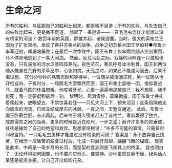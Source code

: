 # 生命之河
所有的胜利，与征服自己的胜利比起来，都是微不足道；所有的失败，与失去自己的失败比起来，更是微不足道。 
想起了一条谜语——一只毛毛虫怎样才能渡过没有桥梁的河流？ 
数百年前的英国，群雄并起、诸侯逐鹿。当时，强大的英格兰王国为了扩张领地，发动了吞并苏格兰的战争。战争之初苏格兰国王罗伯特●布鲁士率军迎战，却屡站屡败；在最后一次惨败中，国王布鲁士仅率两位随从突出重围，马不停蹄地逃到了一条大河边。 
然而，反荒马乱之际，寂静的河畔连一只渡船也没有，只有湍急的河水泛着阵阵寒光。夜色茫茫，寒风呼号冰冷刺骨，国王和两位随从蜷身在荒野的茅草丛中，心急如焚。天亮之时，如果还不能渡河而去，后果不堪设想。 
在分分秒秒的痛苦忍耐和等待中，一位随从被活活冻死，另一位随从也开枪自杀。子夜时分，一场鹅毛大雪飘然而至，国王布鲁士瑟缩一团，搂抑着战马，就着马匹的体温取暖。他咬紧牙光，心里一遍遍地提醒自己：我不想死，我不能死；我一定要挺到最后一刻。 
黎明时，风消雪停，晨曦微露，国王布鲁士挣扎着爬起来，放眼望去，不禁惊喜若狂——只见大河上下，顿失滔滔；这条阻隔他走向彼岸的河流，已经冻结成厚实的冰层，一夜之间，天堑变通途。 
此后，布鲁士国王卧薪尝胆，东山再起，后来终于将入侵者赶出了苏格兰，重新赢得了独立。 
成败得失之间的距离，更多的时候是近在咫尺，一步之遥；而许许多多的败垂成，往往是输给了自己的绝望和放弃。思想家培根说：“许多不可能的事情，只需要时间和坚持。” 
一只毛毛虫怎样才能渡过没有桥染的河流？ 
答案是：永不放弃自己执著，在经历一段痛苦的蜕变过程后，化成一只展开双翅、翩翩飞舞的蝴蝶。 
现实是此岸，中间是一条岁月的长河，而坚契的意志则是飞架其上的桥梁。 
我也明白了：无论环境如何困苦，也不要向它低头，要坚持。沙地虽然贫瘠干燥，绿色仙人掌还是挻直身躯，让自己开出缤纷花朵。
  